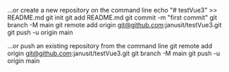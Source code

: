 …or create a new repository on the command line
echo "# testVue3" >> README.md
git init
git add README.md
git commit -m "first commit"
git branch -M main
git remote add origin git@github.com:janusit/testVue3.git
git push -u origin main

…or push an existing repository from the command line
git remote add origin git@github.com:janusit/testVue3.git
git branch -M main
git push -u origin main
